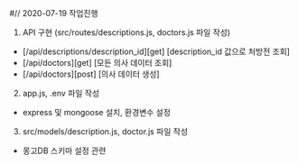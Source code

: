 #// 2020-07-19 작업진행

1. API 구현 (src/routes/descriptions.js, doctors.js 파일 작성)

- [/api/descriptions/description_id][get] [description_id 값으로 처방전 조회]
- [/api/doctors][get] [모든 의사 데이터 조회]
- [/api/doctors][post] [의사 데이터 생성]

2. app.js, .env 파일 작성

- express 및 mongoose 설치, 환경변수 설정

3. src/models/description.js, doctor.js 파일 작성

- 몽고DB 스키마 설정 관련
